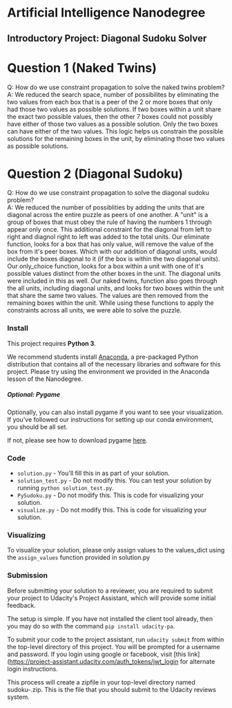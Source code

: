 # Artificial Intelligence Nanodegree
## Introductory Project: Diagonal Sudoku Solver

# Question 1 (Naked Twins)
Q: How do we use constraint propagation to solve the naked twins problem?  
A: We reduced the search space, number of possibilites by eliminating the two values from each box that is a peer of the 2 or more boxes that only had those two values as possible solutions. If two boxes within a unit share the exact two possible values, then the other 7 boxes could not possibly have either of those two values as a possible solution. Only the two boxes can have either of the two values. This logic helps us constrain the possible solutions for the remaining boxes in the unit, by eliminating those two values as possible solutions.

# Question 2 (Diagonal Sudoku)
Q: How do we use constraint propagation to solve the diagonal sudoku problem?  
A: We reduced the number of possiblities by adding the units that are diagonal across the entire puzzle as peers of one another. A "unit" is a group of boxes that must obey the rule of having the numbers 1 through appear only once. This additional constraint for the diagonal from left to right and diagnol right to left was added to the total units. Our eliminate function, looks for a box that has only value, will remove the value of the box from it's peer boxes. Which with our addition of diagonal units, would include the boxes diagonal to it (if the box is within the two diagonal units). Our only_choice function, looks for a box within a unit with one of it's possible values distinct from the other boxes in the unit. The diagonal units were included in this as well. Our naked twins, function also goes through the all units, including diagonal units, and looks for two boxes within the unit that share the same two values. The values are then removed from the remaining boxes within the unit. While using these functions to apply the constraints across all units, we were able to solve the puzzle.

### Install

This project requires **Python 3**.

We recommend students install [Anaconda](https://www.continuum.io/downloads), a pre-packaged Python distribution that contains all of the necessary libraries and software for this project. 
Please try using the environment we provided in the Anaconda lesson of the Nanodegree.

##### Optional: Pygame

Optionally, you can also install pygame if you want to see your visualization. If you've followed our instructions for setting up our conda environment, you should be all set.

If not, please see how to download pygame [here](http://www.pygame.org/download.shtml).

### Code

* `solution.py` - You'll fill this in as part of your solution.
* `solution_test.py` - Do not modify this. You can test your solution by running `python solution_test.py`.
* `PySudoku.py` - Do not modify this. This is code for visualizing your solution.
* `visualize.py` - Do not modify this. This is code for visualizing your solution.

### Visualizing

To visualize your solution, please only assign values to the values_dict using the ```assign_values``` function provided in solution.py

### Submission
Before submitting your solution to a reviewer, you are required to submit your project to Udacity's Project Assistant, which will provide some initial feedback.  

The setup is simple.  If you have not installed the client tool already, then you may do so with the command `pip install udacity-pa`.  

To submit your code to the project assistant, run `udacity submit` from within the top-level directory of this project.  You will be prompted for a username and password.  If you login using google or facebook, visit [this link](https://project-assistant.udacity.com/auth_tokens/jwt_login for alternate login instructions.

This process will create a zipfile in your top-level directory named sudoku-<id>.zip.  This is the file that you should submit to the Udacity reviews system.

